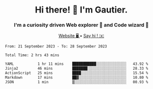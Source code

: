 <h1 align="center">Hi there! 👋 I'm Gautier.</h1>
<h3 align="center">I'm a curiosity driven Web explorer 🚀 and Code wizard 🧙</h3>

<p align="center">
  <a href="https://xisabla.github.io/">Website 🖥️ </a> •
  <a href="mailto:xisabla.dev@gmail.com">Say hi ! ✉️</a>
</p>

<!--START_SECTION:waka-->

```txt
From: 21 September 2023 - To: 28 September 2023

Total Time: 2 hrs 43 mins

YAML           1 hr 11 mins    ███████████░░░░░░░░░░░░░░   43.92 %
Jinja2         46 mins         ███████░░░░░░░░░░░░░░░░░░   28.33 %
ActionScript   25 mins         ████░░░░░░░░░░░░░░░░░░░░░   15.54 %
Markdown       17 mins         ██▓░░░░░░░░░░░░░░░░░░░░░░   10.80 %
JSON           1 min           ▒░░░░░░░░░░░░░░░░░░░░░░░░   00.93 %
```

<!--END_SECTION:waka-->

